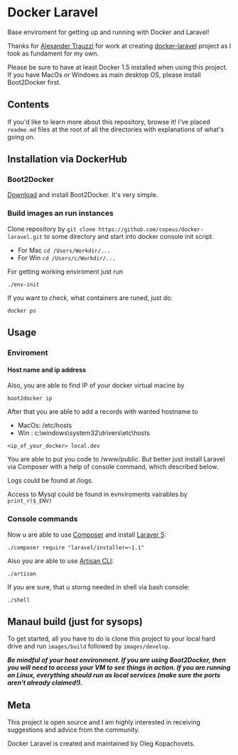 # Docker Laravel

Base enviroment for getting up and running with Docker and Laravel!

Thanks for [Alexander Trauzzi](http://profiles.google.com/atrauzzi) for work at creating [docker-laravel](https://github.com/atrauzzi/docker-laravel) project as I took as fundament for my own.

Please be sure to have at least Docker 1.5 installed when using this project.
If you have MacOs or Windows as main desktop OS, please install Boot2Docker first.

## Contents

If you'd like to learn more about this repository, browse it!  I've placed `readme.md` files at the root of all the directories
with explanations of what's going on.

## Installation via DockerHub

### Boot2Docker

[Download](http://boot2docker.io/) and install Boot2Docker. It's very simple.

### Build images an run instances

Clone repository by `git clone https://github.com/copeus/docker-laravel.git` to some directory and start into docker console init script.
 * For Mac `cd /Users/Workdir/...`
 * For Win `cd /Users/c/Workdir/...`

For getting working enviroment just run
```
./env-init
```
If you want to check, what containers are runed, just do:
```
docker ps
```

## Usage

### Enviroment

#### Host name and ip address
Also, you are able to find IP of your docker virtual macine by
```
boot2docker ip
```

After that you are able to add a records with wanted hostname to
 * MacOs: /etc/hosts
 * Win : c:\windows\system32\drivers\etc\hosts

```
<ip_of_your_docker> local.dev
```


You are able to put you code to <your directory during init>/www/public.
But better just install Laravel via Composer with a help of console command, which described below.

Logs could be found at <your directory during init>/logs.

Access to Mysql could be found in evnviroments vairables by `print_r($_ENV)`



### Console commands
Now u are able to use [Composer](https://getcomposer.org/) and install [Laraver 5](http://laravel.com/docs/master#install-laravel):
```
./composer require "laravel/installer=~1.1"
```

Also you are able to use [Artisan CLI](http://laravel.com/docs/5.0/artisan):
```
./artisan
```

If you are sure, that u storng needed in shell via bash console:
```
./shell
```


## Manaul build (just for sysops)

To get started, all you have to do is clone this project to your local hard drive and run `images/build` followed by `images/develop`.

***Be mindful of your host environment.  If you are using Boot2Docker, then you will need to access your VM to see things
in action.  If you are running on Linux, everything should run as local services (make sure the ports aren't already claimed!).***


## Meta

This project is open source and I am highly interested in receiving suggestions and advice from the community.

Docker Laravel is created and maintained by Oleg Kopachovets.